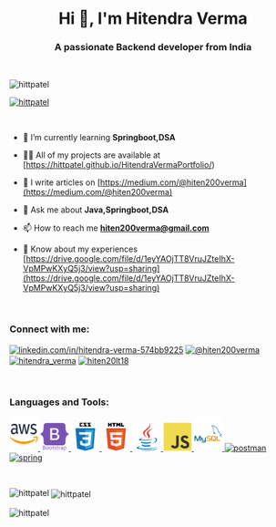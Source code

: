 
<h1 align="center">Hi 👋, I'm Hitendra Verma</h1>
<h3 align="center">A passionate Backend developer from India</h3>
<br>
<p align="left"> <img src="https://komarev.com/ghpvc/?username=hittpatel&label=Profile%20views&color=0e75b6&style=flat" alt="hittpatel" /> </p>

<p align="left"> <a href="https://github.com/ryo-ma/github-profile-trophy"><img src="https://github-profile-trophy.vercel.app/?username=hittpatel" alt="hittpatel" /></a> </p>
<br>

- 🌱 I’m currently learning **Springboot,DSA**

- 👨‍💻 All of my projects are available at [https://hittpatel.github.io/HitendraVermaPortfolio/)

- 📝 I write articles on [https://medium.com/@hiten200verma](https://medium.com/@hiten200verma)

- 💬 Ask me about **Java,Springboot,DSA**

- 📫 How to reach me **hiten200verma@gmail.com**

- 📄 Know about my experiences [https://drive.google.com/file/d/1eyYAOjTT8VruJZteIhX-VpMPwKXyQ5j3/view?usp=sharing](https://drive.google.com/file/d/1eyYAOjTT8VruJZteIhX-VpMPwKXyQ5j3/view?usp=sharing)
<br>
<h3 align="left">Connect with me:</h3>
<p align="left">
<a href="https://linkedin.com/in/linkedin.com/in/hitendra-verma-574bb9225" target="blank"><img align="center" src="https://raw.githubusercontent.com/rahuldkjain/github-profile-readme-generator/master/src/images/icons/Social/linked-in-alt.svg" alt="linkedin.com/in/hitendra-verma-574bb9225" height="40" width="50" /></a>
<a href="https://medium.com/@hiten200verma" target="blank"><img align="center" src="https://raw.githubusercontent.com/rahuldkjain/github-profile-readme-generator/master/src/images/icons/Social/medium.svg" alt="@hiten200verma" height="40" width="50" /></a>
<a href="https://www.hackerrank.com/hitendra_verma" target="blank"><img align="center" src="https://raw.githubusercontent.com/rahuldkjain/github-profile-readme-generator/master/src/images/icons/Social/hackerrank.svg" alt="hitendra_verma" height="40" width="50" /></a>
<a href="https://auth.geeksforgeeks.org/user/hiten20lt18" target="blank"><img align="center" src="https://raw.githubusercontent.com/rahuldkjain/github-profile-readme-generator/master/src/images/icons/Social/geeks-for-geeks.svg" alt="hiten20lt18" height="40" width="50" /></a>
</p>
<br>
<h3 align="left">Languages and Tools:</h3>
<p align="left"> <a href="https://aws.amazon.com" target="_blank" rel="noreferrer"> <img src="https://raw.githubusercontent.com/devicons/devicon/master/icons/amazonwebservices/amazonwebservices-original-wordmark.svg" alt="aws" width="50" height="60"/> </a> <a href="https://getbootstrap.com" target="_blank" rel="noreferrer"> <img src="https://raw.githubusercontent.com/devicons/devicon/master/icons/bootstrap/bootstrap-plain-wordmark.svg" alt="bootstrap" width="50" height="50"/> </a> <a href="https://www.w3schools.com/css/" target="_blank" rel="noreferrer"> <img src="https://raw.githubusercontent.com/devicons/devicon/master/icons/css3/css3-original-wordmark.svg" alt="css3" width="50" height="50"/> </a> <a href="https://www.w3.org/html/" target="_blank" rel="noreferrer"> <img src="https://raw.githubusercontent.com/devicons/devicon/master/icons/html5/html5-original-wordmark.svg" alt="html5" width="50" height="50"/> </a> <a href="https://www.java.com" target="_blank" rel="noreferrer"> <img src="https://raw.githubusercontent.com/devicons/devicon/master/icons/java/java-original.svg" alt="java" width="50" height="50"/> </a> <a href="https://developer.mozilla.org/en-US/docs/Web/JavaScript" target="_blank" rel="noreferrer"> <img src="https://raw.githubusercontent.com/devicons/devicon/master/icons/javascript/javascript-original.svg" alt="javascript" width="50" height="50"/> </a> <a href="https://www.mysql.com/" target="_blank" rel="noreferrer"> <img src="https://raw.githubusercontent.com/devicons/devicon/master/icons/mysql/mysql-original-wordmark.svg" alt="mysql" width="50" height="60"/> </a> <a href="https://postman.com" target="_blank" rel="noreferrer"> <img src="https://www.vectorlogo.zone/logos/getpostman/getpostman-icon.svg" alt="postman" width="50" height="50"/> </a> <a href="https://spring.io/" target="_blank" rel="noreferrer"> <img src="https://www.vectorlogo.zone/logos/springio/springio-icon.svg" alt="spring" width="40" height="40"/> </a> </p>
<br>
<p><img align="left" src="https://github-readme-stats.vercel.app/api/top-langs?username=hittpatel&show_icons=true&locale=en&layout=compact" alt="hittpatel" /></p>

<p>&nbsp;<img align="center" src="https://github-readme-stats.vercel.app/api?username=hittpatel&show_icons=true&locale=en" alt="hittpatel" /></p>

<p><img align="center" src="https://github-readme-streak-stats.herokuapp.com/?user=hittpatel&" alt="hittpatel" /></p>

